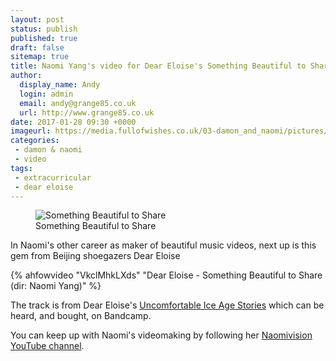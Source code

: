 ```yaml
---
layout: post
status: publish
published: true
draft: false
sitemap: true
title: Naomi Yang's video for Dear Eloise's Something Beautiful to Share
author:
  display_name: Andy
  login: admin
  email: andy@grange85.co.uk
  url: http://www.grange85.co.uk
date: 2017-01-28 09:30 +0000
imageurl: https://media.fullofwishes.co.uk/03-damon_and_naomi/pictures/dear-eloise-something-beautiful-to-share-video-grab.jpg
categories:
 - damon & naomi
 - video
tags:
 - extracurricular
 - dear eloise
---
```

<figure class="caption aligncenter"><img src="https://media.fullofwishes.co.uk/03-damon_and_naomi/pictures/dear-eloise-something-beautiful-to-share-video-grab.jpg" alt="Something Beautiful to Share" /><figcaption class="caption-text">Something Beautiful to Share</figcaption></figure>
<p class="lead">In Naomi's other career as maker of beautiful music videos, next up is this gem from Beijing shoegazers Dear Eloise</p>
{% ahfowvideo "VkclMhkLXds" "Dear Eloise - Something Beautiful to Share (dir: Naomi Yang)" %}
<p>The track is from Dear Eloise's <a href="http://downloads.maybemars.org/album/uncontrollable-ice-age-stories">Uncomfortable Ice Age Stories</a> which can be heard, and bought, on Bandcamp.</p>
<p>You can keep up with Naomi's videomaking by following her <a href="https://www.youtube.com/channel/UClb6jZrvECBrjF2575Lhs5A">Naomivision YouTube channel</a>.
